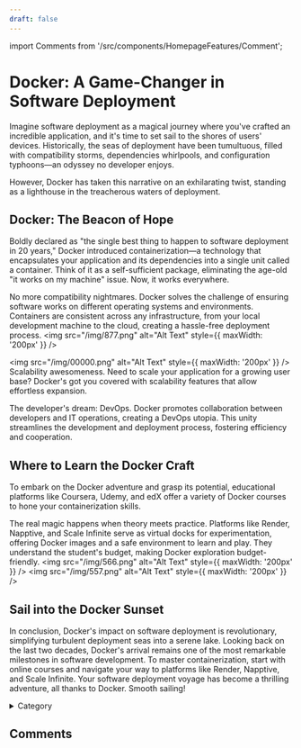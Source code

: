 ```yaml
---
draft: false
---
```


import Comments from '/src/components/HomepageFeatures/Comment';

# Docker: A Game-Changer in Software Deployment

Imagine software deployment as a magical journey where you've crafted an incredible application, and it's time to set sail to the shores of users' devices. Historically, the seas of deployment have been tumultuous, filled with compatibility storms, dependencies whirlpools, and configuration typhoons—an odyssey no developer enjoys.

However, Docker has taken this narrative on an exhilarating twist, standing as a lighthouse in the treacherous waters of deployment.

## Docker: The Beacon of Hope

Boldly declared as "the single best thing to happen to software deployment in 20 years," Docker introduced containerization—a technology that encapsulates your application and its dependencies into a single unit called a container. Think of it as a self-sufficient package, eliminating the age-old "it works on my machine" issue. Now, it works everywhere.

No more compatibility nightmares. Docker solves the challenge of ensuring software works on different operating systems and environments. Containers are consistent across any infrastructure, from your local development machine to the cloud, creating a hassle-free deployment process.
<img src="/img/877.png" alt="Alt Text" style={{ maxWidth: '200px' }} />

<img src="/img/00000.png" alt="Alt Text" style={{ maxWidth: '200px' }} />
Scalability awesomeness. Need to scale your application for a growing user base? Docker's got you covered with scalability features that allow effortless expansion.

The developer's dream: DevOps. Docker promotes collaboration between developers and IT operations, creating a DevOps utopia. This unity streamlines the development and deployment process, fostering efficiency and cooperation.

## Where to Learn the Docker Craft

To embark on the Docker adventure and grasp its potential, educational platforms like Coursera, Udemy, and edX offer a variety of Docker courses to hone your containerization skills.

The real magic happens when theory meets practice. Platforms like Render, Napptive, and Scale Infinite serve as virtual docks for experimentation, offering Docker images and a safe environment to learn and play. They understand the student's budget, making Docker exploration budget-friendly.
<img src="/img/566.png" alt="Alt Text" style={{ maxWidth: '200px' }} />
<img src="/img/557.png" alt="Alt Text" style={{ maxWidth: '200px' }} />

## Sail into the Docker Sunset

In conclusion, Docker's impact on software deployment is revolutionary, simplifying turbulent deployment seas into a serene lake. Looking back on the last two decades, Docker's arrival remains one of the most remarkable milestones in software development. To master containerization, start with online courses and navigate your way to platforms like Render, Napptive, and Scale Infinite. Your software deployment voyage has become a thrilling adventure, all thanks to Docker. Smooth sailing!

<details>

<summary>Category</summary>

Kubernetes, cloud computing, DevOps, cloud services, hosting platform, container orchestration, cloud infrastructure, cloud deployment, cloud management, cloud technology, cloud solutions&#x20;

</details>

## Comments
<Comments />